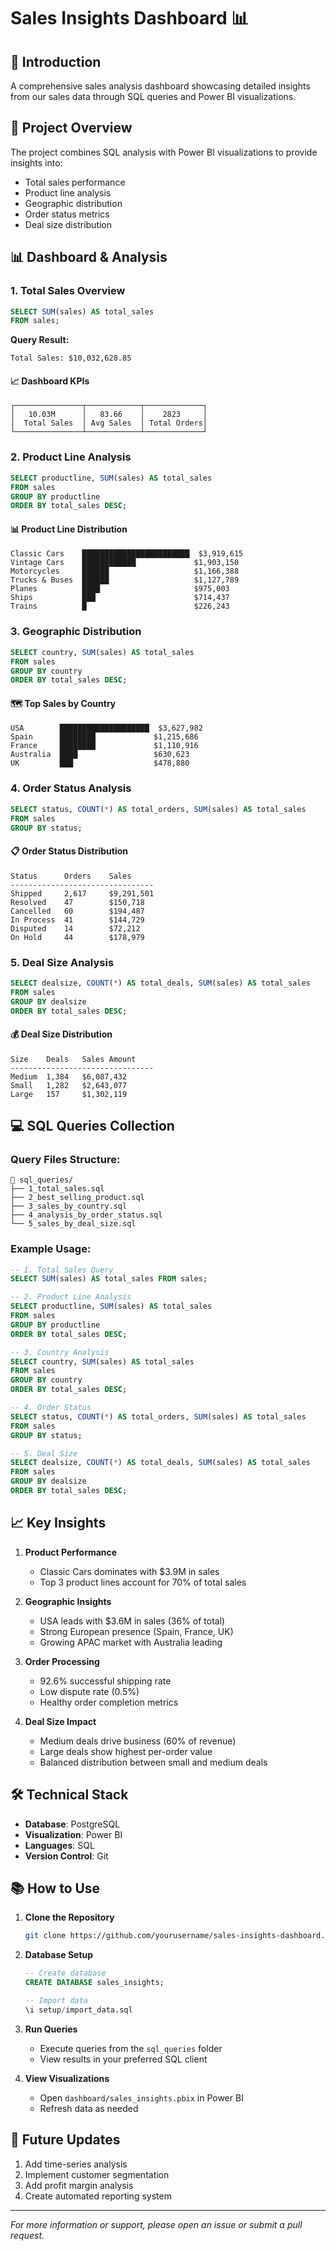 # Sales Insights Dashboard 📊

## 📌 Introduction
A comprehensive sales analysis dashboard showcasing detailed insights from our sales data through SQL queries and Power BI visualizations.

## 🎯 Project Overview
The project combines SQL analysis with Power BI visualizations to provide insights into:
- Total sales performance
- Product line analysis
- Geographic distribution
- Order status metrics
- Deal size distribution

## 📊 Dashboard & Analysis

### 1. Total Sales Overview
```sql
SELECT SUM(sales) AS total_sales 
FROM sales;
```
**Query Result:**
```plaintext
Total Sales: $10,032,628.85
```

#### 📈 Dashboard KPIs
```
┌───────────────┬────────────┬─────────────┐
│   10.03M      │   83.66    │    2823     │
│  Total Sales  │ Avg Sales  │ Total Orders│
└───────────────┴────────────┴─────────────┘
```

### 2. Product Line Analysis
```sql
SELECT productline, SUM(sales) AS total_sales
FROM sales
GROUP BY productline
ORDER BY total_sales DESC;
```

#### 📊 Product Line Distribution
```
Classic Cars    ████████████████████████  $3,919,615
Vintage Cars    ████████████             $1,903,150
Motorcycles     ██████                   $1,166,388
Trucks & Buses  ██████                   $1,127,789
Planes          ████                     $975,003
Ships           ███                      $714,437
Trains          █                        $226,243
```

### 3. Geographic Distribution
```sql
SELECT country, SUM(sales) AS total_sales
FROM sales
GROUP BY country
ORDER BY total_sales DESC;
```

#### 🗺️ Top Sales by Country
```
USA        ████████████████████  $3,627,982
Spain      ████████             $1,215,686
France     ████████             $1,110,916
Australia  ████                 $630,623
UK         ███                  $478,880
```

### 4. Order Status Analysis
```sql
SELECT status, COUNT(*) AS total_orders, SUM(sales) AS total_sales
FROM sales
GROUP BY status;
```

#### 📋 Order Status Distribution
```
Status      Orders    Sales
--------------------------------
Shipped     2,617     $9,291,501
Resolved    47        $150,718
Cancelled   60        $194,487
In Process  41        $144,729
Disputed    14        $72,212
On Hold     44        $178,979
```

### 5. Deal Size Analysis
```sql
SELECT dealsize, COUNT(*) AS total_deals, SUM(sales) AS total_sales
FROM sales
GROUP BY dealsize
ORDER BY total_sales DESC;
```

#### 💰 Deal Size Distribution
```
Size    Deals   Sales Amount
--------------------------------
Medium  1,384   $6,087,432
Small   1,282   $2,643,077
Large   157     $1,302,119
```

## 💻 SQL Queries Collection

### Query Files Structure:
```
📁 sql_queries/
├── 1_total_sales.sql
├── 2_best_selling_product.sql
├── 3_sales_by_country.sql
├── 4_analysis_by_order_status.sql
└── 5_sales_by_deal_size.sql
```

### Example Usage:
```sql
-- 1. Total Sales Query
SELECT SUM(sales) AS total_sales FROM sales;

-- 2. Product Line Analysis
SELECT productline, SUM(sales) AS total_sales
FROM sales
GROUP BY productline
ORDER BY total_sales DESC;

-- 3. Country Analysis
SELECT country, SUM(sales) AS total_sales
FROM sales
GROUP BY country
ORDER BY total_sales DESC;

-- 4. Order Status
SELECT status, COUNT(*) AS total_orders, SUM(sales) AS total_sales
FROM sales
GROUP BY status;

-- 5. Deal Size
SELECT dealsize, COUNT(*) AS total_deals, SUM(sales) AS total_sales
FROM sales
GROUP BY dealsize
ORDER BY total_sales DESC;
```

## 📈 Key Insights

1. **Product Performance**
   - Classic Cars dominates with $3.9M in sales
   - Top 3 product lines account for 70% of total sales

2. **Geographic Insights**
   - USA leads with $3.6M in sales (36% of total)
   - Strong European presence (Spain, France, UK)
   - Growing APAC market with Australia leading

3. **Order Processing**
   - 92.6% successful shipping rate
   - Low dispute rate (0.5%)
   - Healthy order completion metrics

4. **Deal Size Impact**
   - Medium deals drive business (60% of revenue)
   - Large deals show highest per-order value
   - Balanced distribution between small and medium deals

## 🛠️ Technical Stack
- **Database**: PostgreSQL
- **Visualization**: Power BI
- **Languages**: SQL
- **Version Control**: Git

## 📚 How to Use

1. **Clone the Repository**
     ```bash
   git clone https://github.com/yourusername/sales-insights-dashboard.git
   ```


2. **Database Setup**
   ```sql
   -- Create database
   CREATE DATABASE sales_insights;
   
   -- Import data
   \i setup/import_data.sql
   ```

3. **Run Queries**
   - Execute queries from the `sql_queries` folder
   - View results in your preferred SQL client

4. **View Visualizations**
   - Open `dashboard/sales_insights.pbix` in Power BI
   - Refresh data as needed

## 🔄 Future Updates
1. Add time-series analysis
2. Implement customer segmentation
3. Add profit margin analysis
4. Create automated reporting system

---
*For more information or support, please open an issue or submit a pull request.*
